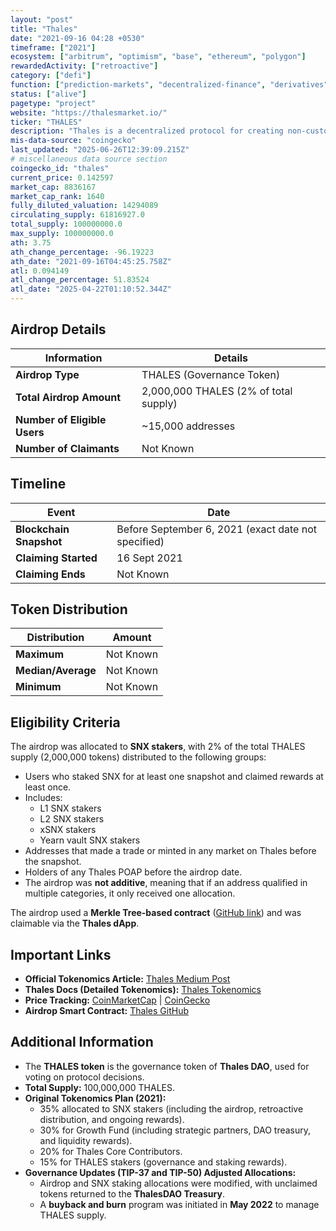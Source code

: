 ```yaml
---
layout: "post"
title: "Thales"
date: "2021-09-16 04:28 +0530"
timeframe: ["2021"]
ecosystem: ["arbitrum", "optimism", "base", "ethereum", "polygon"]
rewardedActivity: ["retroactive"]
category: ["defi"]
function: ["prediction-markets", "decentralized-finance", "derivatives"]
status: ["alive"]
pagetype: "project"
website: "https://thalesmarket.io/"
ticker: "THALES"
description: "Thales is a decentralized protocol for creating non-custodial parimutuel markets, allowing users to engage in AMM-based positional markets and gamified DeFi experiences."
mis-data-source: "coingecko"
last_updated: "2025-06-26T12:39:09.215Z"
# miscellaneous data source section
coingecko_id: "thales"
current_price: 0.142597
market_cap: 8836167
market_cap_rank: 1640
fully_diluted_valuation: 14294089
circulating_supply: 61816927.0
total_supply: 100000000.0
max_supply: 100000000.0
ath: 3.75
ath_change_percentage: -96.19223
ath_date: "2021-09-16T04:45:25.758Z"
atl: 0.094149
atl_change_percentage: 51.83524
atl_date: "2025-04-22T01:10:52.344Z"
---
```


## Airdrop Details

| Information                  | Details                               |
| ---------------------------- | ------------------------------------- |
| **Airdrop Type**             | THALES (Governance Token)             |
| **Total Airdrop Amount**     | 2,000,000 THALES (2% of total supply) |
| **Number of Eligible Users** | ~15,000 addresses                     |
| **Number of Claimants**      | Not Known                             |

## Timeline

| Event                   | Date                                                |
| ----------------------- | --------------------------------------------------- |
| **Blockchain Snapshot** | Before September 6, 2021 (exact date not specified) |
| **Claiming Started**    | 16 Sept 2021                                        |
| **Claiming Ends**       | Not Known                                           |

## Token Distribution

| Distribution       | Amount    |
| ------------------ | --------- |
| **Maximum**        | Not Known |
| **Median/Average** | Not Known |
| **Minimum**        | Not Known |

## Eligibility Criteria

The airdrop was allocated to **SNX stakers**, with 2% of the total THALES supply (2,000,000 tokens) distributed to the following groups:

- Users who staked SNX for at least one snapshot and claimed rewards at least once.
- Includes:
  - L1 SNX stakers
  - L2 SNX stakers
  - xSNX stakers
  - Yearn vault SNX stakers
- Addresses that made a trade or minted in any market on Thales before the snapshot.
- Holders of any Thales POAP before the airdrop date.
- The airdrop was **not additive**, meaning that if an address qualified in multiple categories, it only received one allocation.

The airdrop used a **Merkle Tree-based contract** ([GitHub link](https://github.com/thales-markets/contracts/blob/main/contracts/Airdrop/Airdrop.sol)) and was claimable via the **Thales dApp**.

## Important Links

- **Official Tokenomics Article:** [Thales Medium Post](https://thalesmarket.medium.com/thales-tokenomics-introducing-thales-token-3aab321174e7)
- **Thales Docs (Detailed Tokenomics):** [Thales Tokenomics](https://docs.thalesmarket.io/thales-token/thales-tokenomics)
- **Price Tracking:** [CoinMarketCap](https://coinmarketcap.com/currencies/thales) | [CoinGecko](https://www.coingecko.com/en/coins/thales)
- **Airdrop Smart Contract:** [Thales GitHub](https://github.com/thales-markets/contracts/blob/main/contracts/Airdrop/Airdrop.sol)

## Additional Information

- The **THALES token** is the governance token of **Thales DAO**, used for voting on protocol decisions.
- **Total Supply:** 100,000,000 THALES.
- **Original Tokenomics Plan (2021):**
  - 35% allocated to SNX stakers (including the airdrop, retroactive distribution, and ongoing rewards).
  - 30% for Growth Fund (including strategic partners, DAO treasury, and liquidity rewards).
  - 20% for Thales Core Contributors.
  - 15% for THALES stakers (governance and staking rewards).
- **Governance Updates (TIP-37 and TIP-50) Adjusted Allocations:**
  - Airdrop and SNX staking allocations were modified, with unclaimed tokens returned to the **ThalesDAO Treasury**.
  - A **buyback and burn** program was initiated in **May 2022** to manage THALES supply.